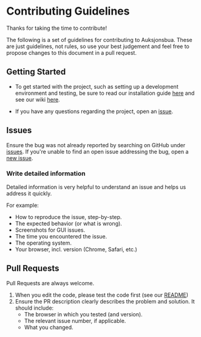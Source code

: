 # Contributing Guidelines

Thanks for taking the time to contribute!

The following is a set of guidelines for contributing to Auksjonsbua. These are just guidelines, not rules, so use your best judgement and feel free to propose changes to this document in a pull request.

## Getting Started

- To get started with the project, such as setting up a development environment and testing, be sure to read our installation guide [here](README.md) and see our wiki [here](https://gitlab.stud.idi.ntnu.no/programvareutvikling-v19/gruppe-67/wikis/home).

- If you have any questions regarding the project, open an [issue](https://gitlab.stud.idi.ntnu.no/programvareutvikling-v19/gruppe-67/issues/new).

## Issues

Ensure the bug was not already reported by searching on GitHub under [issues](https://gitlab.stud.idi.ntnu.no/programvareutvikling-v19/gruppe-67/issues/). If you're unable to find an open issue addressing the bug, open a [new issue](https://gitlab.stud.idi.ntnu.no/programvareutvikling-v19/gruppe-67/issues/new).

### Write detailed information

Detailed information is very helpful to understand an issue and helps us address it quickly.

For example:

- How to reproduce the issue, step-by-step.
- The expected behavior (or what is wrong).
- Screenshots for GUI issues.
- The time you encountered the issue.
- The operating system.
- Your browser, incl. version (Chrome, Safari, etc.)

## Pull Requests

Pull Requests are always welcome.

1. When you edit the code, please test the code first (see our [README](README.md))
2. Ensure the PR description clearly describes the problem and solution. It should include:
   - The browser in which you tested (and version).
   - The relevant issue number, if applicable.
   - What you changed.
